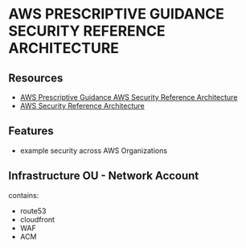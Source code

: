# AWS PRESCRIPTIVE GUIDANCE SECURITY REFERENCE ARCHITECTURE

## Resources

- [AWS Prescriptive Guidance AWS Security Reference Architecture](https://docs.aws.amazon.com/prescriptive-guidance/latest/security-reference-architecture/welcome.html)
- [AWS Security Reference Architecture](https://docs.aws.amazon.com/prescriptive-guidance/latest/security-reference-architecture/architecture.html)

## Features

- example security across AWS Organizations

## Infrastructure OU - Network Account

contains:

- route53
- cloudfront
- WAF
- ACM
